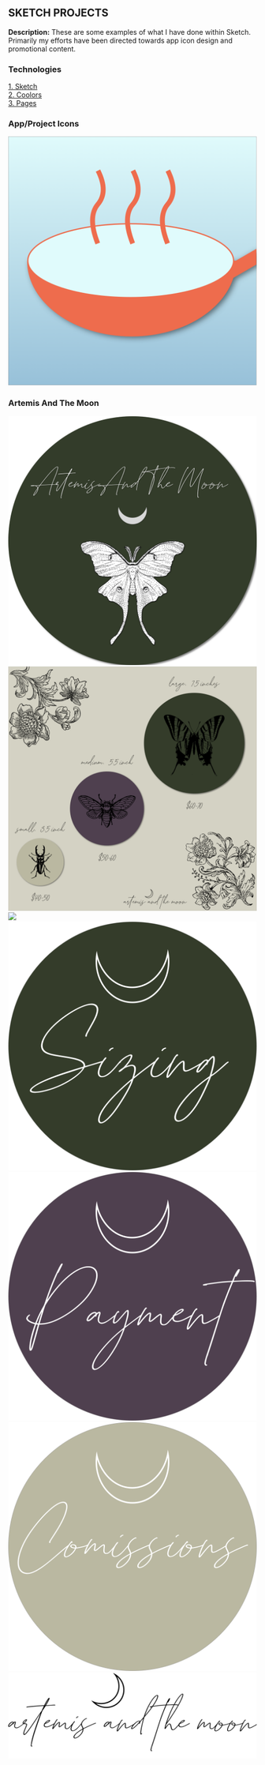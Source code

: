 ## SKETCH PROJECTS

**Description:** These are some examples of what I have done within Sketch. Primarily my efforts have been directed towards app icon design and promotional content. 

### Technologies 
<p>
<a href="https://www.sketch.com">1. Sketch</a>
<br>
<a href="https://coolors.co">2. Coolors</a>
<br>
<a href="https://www.apple.com/pages/">3. Pages</a>
</p>  

### App/Project Icons
<img src="images/Cookin'Book_Gradient.png?raw=true"/>

### Artemis And The Moon
<img src="images/ArtieLogo_Final.png?raw=true"/>
<img src="images/Artie_Infographic.png?raw=true"/>
<img src="images/Artie_Infographic_Instagram.png?raw=true"/>
<img src="images/1_1.png?raw=true"/>
<img src="images/1_2.png?raw=true"/>
<img src="images/1_3.png?raw=true"/>
<img src="images/name.png?raw=true"/>
